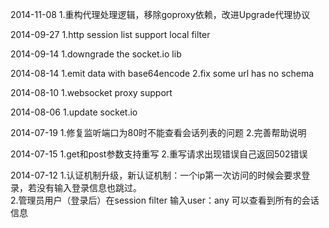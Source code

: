2014-11-08
	1.重构代理处理逻辑，移除goproxy依赖，改进Upgrade代理协议
	
2014-09-27
    1.http session list support local filter
    
    
2014-09-14
    1.downgrade the socket.io lib
    
2014-08-14
   1.emit data with base64encode
   2.fix some url has no schema
   
2014-08-10
   1.websocket proxy support
   
2014-08-06
   1.update socket.io
   
2014-07-19
   1.修复监听端口为80时不能查看会话列表的问题
   2.完善帮助说明

2014-07-15
   1.get和post参数支持重写
   2.重写请求出现错误自己返回502错误

2014-07-12 
   1.认证机制升级，新认证机制：一个ip第一次访问的时候会要求登录，若没有输入登录信息也跳过。  
   2.管理员用户（登录后）在session filter 输入user：any 可以查看到所有的会话信息  
